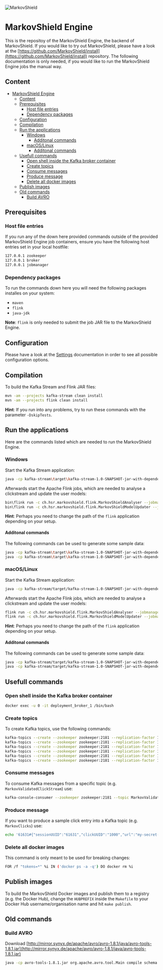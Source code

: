 ![MarkovShield](https://bitbucket.org/markovshield/mod_mshield/raw/develop/resources/markovshield_logo.png)

# MarkovShield Engine
This is the repositoy of the MarkovShield Engine, the backend of MarkovShield. If you would like to try out MarkovShield, please have a look at the [https://github.com/MarkovShield/install](https://github.com/MarkovShield/install) repository. The following documentation is only needed, if you would like to run the MarkovShield Engine jobs the manual way.

## Content
* [MarkovShield Engine](#markdown-header-markovshield-engine)
	* [Content](#markdown-header-content)
	* [Prerequisites](#markdown-header-prerequisites)
		* [Host file entries](#markdown-header-host-file-entries)
		* [Dependency packages](#markdown-header-dependency-packages)
	* [Configuration](#markdown-header-configuration)
	* [Compilation](#markdown-header-compilation)
	* [Run the applications](#markdown-header-run-the-applications)
		* [Windows](#markdown-header-windows)
			* [Additonal commands](#markdown-header-additonal-commands)
		* [macOS/Linux](#markdown-header-macoslinux)
			* [Additonal commands](#markdown-header-additonal-commands)
	* [Usefull commands](#markdown-header-usefull-commands)
		* [Open shell inside the Kafka broker container](#markdown-header-open-shell-inside-the-kafka-broker-container)
		* [Create topics](#markdown-header-create-topics)
		* [Consume messages](#markdown-header-consume-messages)
		* [Produce message](#markdown-header-produce-message)
		* [Delete all docker images](#markdown-header-delete-all-docker-images)
	* [Publish images](#markdown-header-publish-images)
	* [Old commands](#markdown-header-old-commands)
		* [Build AVRO](#markdown-header-build-avro)


## Prerequisites

### Host file entries
If you run any of the down here provided commands outside of the provided MarkovShield Engine job containers, ensure you have the following host entries set in your local hostfile:
```bash
127.0.0.1 zookeeper
127.0.0.1 broker
127.0.0.1 jobmanager
```

### Dependency packages
To run the commands down here you will need the following packages installes on your system:

*  `maven`
*  `flink`
*  `java-jdk`

**Note**: `flink` is only needed to submit the job JAR file to the MarkovShield Engine.

## Configuration
Please have a look at the [Settings](documentations/SETTINGS.md) documentation in order to see all possible configuration options.

## Compilation
To build the Kafka Stream and Flink JAR files:
```bash
mvn -am --projects kafka-stream clean install
mvn -am --projects flink clean install
```
**Hint**: If you run into any problems, try to run these commands with the parameter `-DskipTests`.

## Run the applications
Here are the commands listed which are needed to run the MarkovShield Engine.

### Windows
Start the Kafka Stream application:
```bash
java -cp kafka-stream\target\kafka-stream-1.0-SNAPSHOT-jar-with-dependencies.jar ch.hsr.markovshield.kafkastream.application.MarkovShieldClickstreams
```

Afterwards start the Apache Flink jobs, which are needed to analyse a clickstream and update the user models:
```bash
bin\flink run -c ch.hsr.markovshield.flink.MarkovShieldAnalyser --jobmanager jobmanager:6123 C:\Users\<USER>\Documents\architecture_prototype\flink\target\flink-1.0-SNAPSHOT-jar-with-dependencies.jar
bin\flink run -c ch.hsr.markovshield.flink.MarkovShieldModelUpdater --jobmanager jobmanager:6123 C:\Users\<USER>\Documents\architecture_prototype\flink\target\flink-1.0-SNAPSHOT-jar-with-dependencies.jar
```
**Hint**: Perhaps you need to change the path of the `flink` application depending on your setup.

#### Additonal commands
The following commands can be used to generate some sample data:
```bash
java -cp kafka-stream\target\kafka-stream-1.0-SNAPSHOT-jar-with-dependencies.jar ch.hsr.markovshield.kafkastream.development_tools.generators.MarkovModelGenerator
java -cp kafka-stream\target\kafka-stream-1.0-SNAPSHOT-jar-with-dependencies.jar ch.hsr.markovshield.kafkastream.development_tools.generators.MarkovClickAndLoginGenerator
```

### macOS/Linux
Start the Kafka Stream application:
```bash
java -cp kafka-stream/target/kafka-stream-1.0-SNAPSHOT-jar-with-dependencies.jar ch.hsr.markovshield.kafkastream.application.MarkovShieldClickstreams
```

Afterwards start the Apache Flink jobs, which are needed to analyse a clickstream and update the user models:
```bash
flink run -c ch.hsr.markovshield.flink.MarkovShieldAnalyser --jobmanager jobmanager:6123 flink/target/flink-1.0-SNAPSHOT-jar-with-dependencies.jar
flink run -c ch.hsr.markovshield.flink.MarkovShieldModelUpdater --jobmanager jobmanager:6123 flink/target/flink-1.0-SNAPSHOT-jar-with-dependencies.jar
```
**Hint**: Perhaps you need to change the path of the `flink` application depending on your setup.

#### Additonal commands
The following commands can be used to generate some sample data:
```bash
java -cp kafka-stream/target/kafka-stream-1.0-SNAPSHOT-jar-with-dependencies.jar ch.hsr.markovshield.kafkastream.development_tools.generators.MarkovModelGenerator
java -cp kafka-stream/target/kafka-stream-1.0-SNAPSHOT-jar-with-dependencies.jar ch.hsr.markovshield.kafkastream.development_tools.generators.MarkovClickAndLoginGenerator
```

## Usefull commands

### Open shell inside the Kafka broker container
```bash
docker exec -u 0 -it deployment_broker_1 /bin/bash
```
### Create topics
To create Kafka topics, use the following commands:
```bash
kafka-topics --create --zookeeper zookeeper:2181 --replication-factor 1 --partitions 1 --topic MarkovLogins
kafka-topics --create --zookeeper zookeeper:2181 --replication-factor 1 --partitions 1 --topic MarkovClicks
kafka-topics --create --zookeeper zookeeper:2181 --replication-factor 1 --partitions 1 --topic MarkovUserModels
kafka-topics --create --zookeeper zookeeper:2181 --replication-factor 1 --partitions 1 --topic MarkovClickStreams
kafka-topics --create --zookeeper zookeeper:2181 --replication-factor 1 --partitions 1 --topic MarkovClickStreamAnalysis
kafka-topics --create --zookeeper zookeeper:2181 --replication-factor 1 --partitions 1 --topic MarkovValidatedClickStream
```

### Consume messages
To consume Kafka messages from a specific topic (e.g. `MarkovValidatedClickStream`) use:
```bash
kafka-console-consumer --zookeeper zookeeper:2181 --topic MarkovValidatedClickStream --from-beginning --property print.key=true
```

### Produce message
If you want to produce a sample click entry into a Kafka topic (e.g. `MarkovClicks`) use:
```bash
echo '61631#{"sessionUUID":"61631","clickUUID":"1000","url":"my-secret-url","urlRiskLevel":2,"timeStamp":1495602498740,"validationRequired":true}' | kafka-console-producer --broker-list localhost:9092 --topic MarkovClicks --property "parse.key=true" --property "key.separator=#";
```

### Delete all docker images
This command is only meant to be used for breaking changes:
```bash
FOR /f "tokens=*" %i IN ('docker ps -a -q') DO docker rm %i
```

## Publish images
To build the MarkovShield Docker images and publish them to a registry (e.g. the Docker Hub), change the `HUBPREFIX` inside the `Makefile` to your Docker Hub username/organisation name and hit `make publish`.

## Old commands

### Build AVRO
Download [http://mirror.synyx.de/apache/avro/avro-1.8.1/java/avro-tools-1.8.1.jar](http://mirror.synyx.de/apache/avro/avro-1.8.1/java/avro-tools-1.8.1.jar)
```bash
java -cp avro-tools-1.8.1.jar org.apache.avro.tool.Main compile schema TypeReuseTest.avsc CompoundSubTypeExtended.avsc DirWithOtherAvscFiles OutputDir
```
